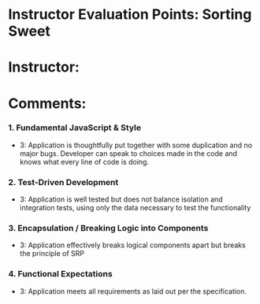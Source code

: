# Instructor Evaluation Points: Sorting Sweet
# Instructor:
# Comments:

### 1. Fundamental JavaScript & Style

* 3: Application is thoughtfully put together with some duplication and no major bugs. Developer can speak to choices made in the code and knows what every line of code is doing.

### 2. Test-Driven Development

* 3: Application is well tested but does not balance isolation and integration tests, using only the data necessary to test the functionality


### 3. Encapsulation / Breaking Logic into Components
* 3: Application effectively breaks logical components apart but breaks the principle of SRP

### 4. Functional Expectations

* 3: Application meets all requirements as laid out per the specification.
